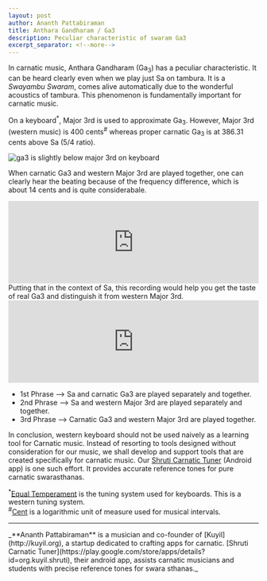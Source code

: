 ```yaml
---
layout: post
author: Ananth Pattabiraman
title: Anthara Gandharam / Ga3
description: Peculiar characteristic of swaram Ga3
excerpt_separator: <!--more-->
---
```

In carnatic music, Anthara Gandharam (Ga<sub>3</sub>) has a peculiar characteristic. It can be heard clearly even when we play just Sa on tambura. It is a *Swayambu Swaram*, comes alive automatically due to the wonderful acoustics of tambura. This phenomenon is fundamentally important for carnatic music.

On a keyboard<sup>*</sup>, Major 3rd is used to approximate Ga<sub>3</sub>. However, Major 3rd (western music) is 400 cents<sup>#</sup> whereas proper carnatic Ga<sub>3</sub> is at 386.31 cents above Sa (5/4 ratio).

<img class="img-responsive" alt="ga3 is slightly below major 3rd on keyboard" src="{{ site.url }}/images/ga3.png" />

<!--more-->

When carnatic Ga3 and western Major 3rd are played together, one can clearly hear the beating because of the frequency difference, which is about 14 cents and is quite considerabale.

<iframe width="100%" height="166" scrolling="no" frameborder="no" src="https://w.soundcloud.com/player/?url=https%3A//api.soundcloud.com/tracks/293880612&amp;color=ff9900&amp;auto_play=false&amp;hide_related=false&amp;show_comments=true&amp;show_user=true&amp;show_reposts=false"></iframe>
<br />
Putting that in the context of Sa, this recording would help you get the taste of real Ga3 and distinguish it from western Major 3rd.

<iframe width="100%" height="166" scrolling="no" frameborder="no" src="https://w.soundcloud.com/player/?url=https%3A//api.soundcloud.com/tracks/293880432&amp;color=ff9900&amp;auto_play=false&amp;hide_related=false&amp;show_comments=true&amp;show_user=true&amp;show_reposts=false"></iframe>

* 1st Phrase --> Sa and carnatic Ga3 are played separately and together.
* 2nd Phrase --> Sa and western Major 3rd are played separately and together.
* 3rd Phrase --> Carnatic Ga3 and western Major 3rd are played together.

In conclusion, western keyboard should not be used naively as a learning tool for Carnatic music. Instead of resorting to tools designed without consideration for our music, we shall develop and support tools that are created specifically for carnatic music. Our [Shruti Carnatic Tuner](https://play.google.com/store/apps/details?id=org.kuyil.shruti) (Android app) is one such effort. It provides accurate reference tones for pure carnatic swarasthanas.

<sup>*</sup>[Equal Temperament](https://en.wikipedia.org/wiki/Equal_temperament) is the tuning system used for keyboards. This is a western tuning system.  
<sup>#</sup>[Cent](https://en.wikipedia.org/wiki/Cent_(music)) is a logarithmic unit of measure used for musical intervals. 

<hr />
_**Ananth Pattabiraman** is a musician and co-founder of [Kuyil](http://kuyil.org), a startup dedicated to crafting apps for carnatic.  
[Shruti Carnatic Tuner](https://play.google.com/store/apps/details?id=org.kuyil.shruti), their android app, assists carnatic musicians and students with precise reference tones for swara sthanas._
